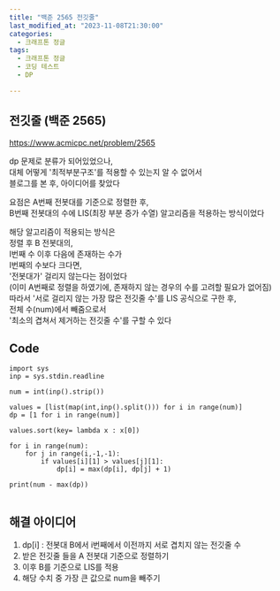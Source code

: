 ```yaml
---
title: "백준 2565 전깃줄"
last_modified_at: "2023-11-08T21:30:00"
categories:
  - 크래프톤 정글
tags:
  - 크래프톤 정글
  - 코딩 테스트
  - DP

---
```


## 전깃줄 (백준 2565)
  <https://www.acmicpc.net/problem/2565>

  dp 문제로 분류가 되어있었으나,<br>
  대체 어떻게 '최적부분구조'를 적용할 수 있는지 알 수 없어서<br>
  블로그를 본 후, 아이디어를 찾았다<br>

  요점은 A번째 전봇대를 기준으로 정렬한 후,<br>
  B번째 전봇대의 수에 LIS(최장 부분 증가 수열) 알고리즘을 적용하는 방식이었다<br>

  해당 알고리즘이 적용되는 방식은<br>
  정렬 후 B 전봇대의,<br>
  I번째 수 이후 다음에 존재하는 수가<br>
  I번째의 수보다 크다면, <br>
  '전봇대가' 걸리지 않는다는 점이었다<br>
  (이미 A번째로 정렬을 하였기에, 존재하지 않는 경우의 수를 고려할 필요가 없어짐)<br>
  따라서 '서로 걸리지 않는 가장 많은 전깃줄 수'를 LIS 공식으로 구한 후,<br>
  전체 수(num)에서 빼줌으로서<br>
  '최소의 겹쳐서 제거하는 전깃줄 수'를 구할 수 있다


## Code
```
import sys
inp = sys.stdin.readline

num = int(inp().strip())

values = [list(map(int,inp().split())) for i in range(num)]
dp = [1 for i in range(num)]

values.sort(key= lambda x : x[0])

for i in range(num):
    for j in range(i,-1,-1):
        if values[i][1] > values[j][1]:
            dp[i] = max(dp[i], dp[j] + 1)

print(num - max(dp))


```

## 해결 아이디어
  1. dp[i] : 전봇대 B에서 i번째에서 이전까지 서로 겹치지 않는 전깃줄 수<br>
  2. 받은 전깃줄 들을 A 전봇대 기준으로 정렬하기<br>
  3. 이후 B를 기준으로 LIS를 적용<br>
  4. 해당 수치 중 가장 큰 값으로 num을 빼주기
